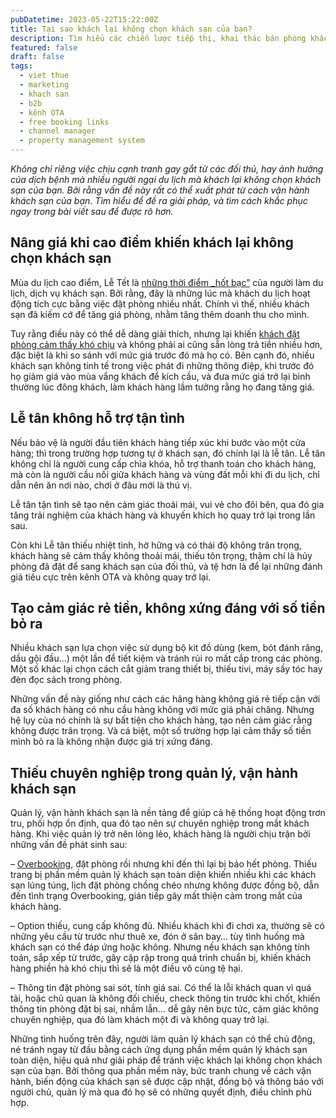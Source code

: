 ```yaml
---
pubDatetime: 2023-05-22T15:22:00Z
title: Tại sao khách lại không chọn khách sạn của bạn?
description: Tìm hiểu các chiến lược tiếp thị, khai thác bán phòng khách sạn hiệu quả trong chuỗi bài viết sau của nhavantuonglai để áp dụng và đem lại hiệu quả thiết thực cho giải pháp của bạn.
featured: false
draft: false
tags:
  - viet thue
  - marketing
  - khach san
  - b2b
  - kênh OTA
  - free booking links
  - channel manager
  - property management system
---
```


_Không chỉ riêng việc chịu cạnh tranh gay gắt từ các đối thủ, hay ảnh hưởng của dịch bệnh mà nhiều người ngại du lịch mà khách lại không chọn khách sạn của bạn. Bởi rằng vấn đề này rất có thể xuất phát từ cách vận hành khách sạn của bạn. Tìm hiểu để đề ra giải pháp, và tìm cách khắc phục ngay trong bài viết sau để được rõ hơn._

## Nâng giá khi cao điểm khiến khách lại không chọn khách sạn

Mùa du lịch cao điểm, Lễ Tết là [những thời điểm _hốt bạc”](https://nhavantuonglai.com/posts/mua-du-lich-cao-diem) của người làm du lịch, dịch vụ khách sạn. Bởi rằng, đây là những lúc mà khách du lịch hoạt động tích cực bằng việc đặt phòng nhiều nhất. Chính vì thế, nhiều khách sạn đã kiếm cớ để tăng giá phòng, nhằm tăng thêm doanh thu cho mình.

Tuy rằng điều này có thể dễ dàng giải thích, nhưng lại khiến [khách đặt phòng cảm thấy khó chịu](https://nhavantuonglai.com/posts/kho-chiu-website-khach-san) và không phải ai cũng sẵn lòng trả tiền nhiều hơn, đặc biệt là khi so sánh với mức giá trước đó mà họ có. Bên cạnh đó, nhiều khách sạn không tinh tế trong việc phát đi những thông điệp, khi trước đó họ giảm giá vào mùa vắng khách để kích cầu, và đưa mức giá trở lại bình thường lúc đông khách, làm khách hàng lầm tưởng rằng họ đang tăng giá.

## Lễ tân không hỗ trợ tận tình

Nếu bảo vệ là người đầu tiên khách hàng tiếp xúc khi bước vào một cửa hàng; thì trong trường hợp tương tự ở khách sạn, đó chính lại là lễ tân. Lễ tân không chỉ là người cung cấp chìa khóa, hỗ trợ thanh toán cho khách hàng, mà còn là người cầu nối giữa khách hàng và vùng đất mỗi khi đi du lịch, chỉ dẫn nên ăn nơi nào, chơi ở đâu mới là thú vị.

Lễ tân tận tình sẽ tạo nên cảm giác thoải mái, vui vẻ cho đôi bên, qua đó gia tăng trải nghiệm của khách hàng và khuyến khích họ quay trở lại trong lần sau.

Còn khi Lễ tân thiếu nhiệt tình, hờ hững và có thái độ không trân trọng, khách hàng sẽ cảm thấy không thoải mái, thiếu tôn trọng, thậm chí là hủy phòng đã đặt để sang khách sạn của đối thủ, và tệ hơn là để lại những đánh giá tiêu cực trên kênh OTA và không quay trở lại.

## Tạo cảm giác rẻ tiền, không xứng đáng với số tiền bỏ ra

Nhiều khách sạn lựa chọn việc sử dụng bộ kit đồ dùng (kem, bót đánh răng, dầu gội đầu…) một lần để tiết kiệm và tránh rủi ro mất cắp trong các phòng. Một số khác lại chọn cách cắt giảm trang thiết bị, thiếu tivi, máy sấy tóc hay đèn đọc sách trong phòng.

Những vấn đề này giống như cách các hãng hàng không giá rẻ tiếp cận với đa số khách hàng có nhu cầu hàng không với mức giá phải chăng. Nhưng hệ lụy của nó chính là sự bất tiện cho khách hàng, tạo nên cảm giác rằng không được trân trọng. Và cá biệt, một số trường hợp lại cảm thấy số tiền mình bỏ ra là không nhận được giá trị xứng đáng.

## Thiếu chuyên nghiệp trong quản lý, vận hành khách sạn

Quản lý, vận hành khách sạn là nền tảng để giúp cả hệ thống hoạt động trơn tru, phối hợp ổn định, qua đó tạo nên sự chuyên nghiệp trong mắt khách hàng. Khi việc quản lý trở nên lỏng lẻo, khách hàng là người chịu trận bởi những vấn đề phát sinh sau:

– [Overbooking](https://nhavantuonglai.com/posts/overbooking-nguy-hiem-nhu-the-nao), đặt phòng rồi nhưng khi đến thì lại bị báo hết phòng. Thiếu trang bị phần mềm quản lý khách sạn toàn diện khiến nhiều khi các khách sạn lúng túng, lịch đặt phòng chồng chéo nhưng không được đồng bộ, dẫn đến tình trạng Overbooking, gián tiếp gây mất thiện cảm trong mắt của khách hàng.

– Option thiếu, cung cấp không đủ. Nhiều khách khi đi chơi xa, thường sẽ có những yêu cầu từ trước như thuê xe, đón ở sân bay… tùy tình huống mà khách sạn có thể đáp ứng hoặc không. Nhưng nếu khách sạn không tính toán, sắp xếp từ trước, gây cập rập trong quá trình chuẩn bị, khiến khách hàng phiền hà khó chịu thì sẽ là một điều vô cùng tệ hại.

– Thông tin đặt phòng sai sót, tính giá sai. Có thể là lỗi khách quan vì quá tải, hoặc chủ quan là không đối chiếu, check thông tin trước khi chốt, khiến thông tin phòng đặt bị sai, nhầm lẫn… dễ gây nên bực tức, cảm giác không chuyên nghiệp, qua đó làm khách một đi và không quay trở lại.

Những tình huống trên đây, người làm quản lý khách sạn có thể chủ động, né tránh ngay từ đầu bằng cách ứng dụng phần mềm quản lý khách sạn toàn diện, hiệu quả như giải pháp để tránh việc khách lại không chọn khách sạn của bạn. Bởi thông qua phần mềm này, bức tranh chung về cách vận hành, biến động của khách sạn sẽ được cập nhật, đồng bộ và thông báo với người chủ, quản lý mà qua đó họ sẽ có những quyết định, điều chỉnh phù hợp.
